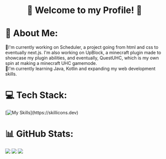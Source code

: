 <h1 align="center">👋 Welcome to my Profile! 👋</h1>

# 💫 About Me:
🔭I'm currently working on Scheduler, a project going from html and css to eventually next.js. I'm also working on UpBlock, a minecraft plugin made to showcase my plugin abilities, and eventually, QuestUHC, which is my own spin at making a minecraft UHC gamemode.<br>📖I'm currently learning Java, Kotlin and expanding my web development skills.

# 💻 Tech Stack:
[![My Skills](https://skillicons.dev/icons?i=html,css,js,ts,svelte,react,kotlin,java,py,discordjs,nodejs,npm,docker,mongodb,mysql,gradle,maven,)](https://skillicons.dev)

# 📊 GitHub Stats:
![](https://github-readme-stats.vercel.app/api?username=StillLutto&theme=onedark&hide_border=true&include_all_commits=false&count_private=false)
![](https://github-readme-streak-stats.herokuapp.com/?user=StillLutto&theme=onedark&hide_border=true)
![](https://github-readme-stats.vercel.app/api/top-langs/?username=StillLutto&theme=onedark&hide_border=true&include_all_commits=false&count_private=false&layout=compact)
